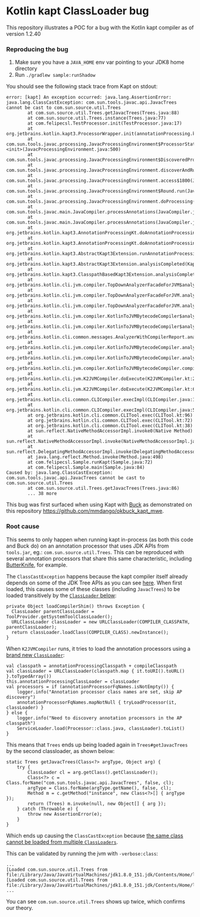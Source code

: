# Kotlin kapt ClassLoader bug

This repository illustrates a POC for a bug with the Kotlin kapt compiler as of version 1.2.40

### Reproducing the bug

1. Make sure you have a `JAVA_HOME` env var pointing to your JDK8 home directory
2. Run `./gradlew sample:runShadow`

You should see the following stack trace from Kapt on stdout:

```
error: [kapt] An exception occurred: java.lang.AssertionError: java.lang.ClassCastException: com.sun.tools.javac.api.JavacTrees cannot be cast to com.sun.source.util.Trees
        at com.sun.source.util.Trees.getJavacTrees(Trees.java:88)
        at com.sun.source.util.Trees.instance(Trees.java:77)
        at com.felipecsl.TestProcessor.init(TestProcessor.java:17)
        at org.jetbrains.kotlin.kapt3.ProcessorWrapper.init(annotationProcessing.kt)
        at com.sun.tools.javac.processing.JavacProcessingEnvironment$ProcessorState.<init>(JavacProcessingEnvironment.java:500)
        at com.sun.tools.javac.processing.JavacProcessingEnvironment$DiscoveredProcessors$ProcessorStateIterator.next(JavacProcessingEnvironment.java:597)
        at com.sun.tools.javac.processing.JavacProcessingEnvironment.discoverAndRunProcs(JavacProcessingEnvironment.java:690)
        at com.sun.tools.javac.processing.JavacProcessingEnvironment.access$1800(JavacProcessingEnvironment.java:91)
        at com.sun.tools.javac.processing.JavacProcessingEnvironment$Round.run(JavacProcessingEnvironment.java:1035)
        at com.sun.tools.javac.processing.JavacProcessingEnvironment.doProcessing(JavacProcessingEnvironment.java:1176)
        at com.sun.tools.javac.main.JavaCompiler.processAnnotations(JavaCompiler.java:1170)
        at com.sun.tools.javac.main.JavaCompiler.processAnnotations(JavaCompiler.java:1068)
        at org.jetbrains.kotlin.kapt3.AnnotationProcessingKt.doAnnotationProcessing(annotationProcessing.kt:87)
        at org.jetbrains.kotlin.kapt3.AnnotationProcessingKt.doAnnotationProcessing$default(annotationProcessing.kt:45)
        at org.jetbrains.kotlin.kapt3.AbstractKapt3Extension.runAnnotationProcessing(Kapt3Extension.kt:257)
        at org.jetbrains.kotlin.kapt3.AbstractKapt3Extension.analysisCompleted(Kapt3Extension.kt:212)
        at org.jetbrains.kotlin.kapt3.ClasspathBasedKapt3Extension.analysisCompleted(Kapt3Extension.kt:95)
        at org.jetbrains.kotlin.cli.jvm.compiler.TopDownAnalyzerFacadeForJVM$analyzeFilesWithJavaIntegration$2.invoke(TopDownAnalyzerFacadeForJVM.kt:97)
        at org.jetbrains.kotlin.cli.jvm.compiler.TopDownAnalyzerFacadeForJVM.analyzeFilesWithJavaIntegration(TopDownAnalyzerFacadeForJVM.kt:107)
        at org.jetbrains.kotlin.cli.jvm.compiler.TopDownAnalyzerFacadeForJVM.analyzeFilesWithJavaIntegration$default(TopDownAnalyzerFacadeForJVM.kt:84)
        at org.jetbrains.kotlin.cli.jvm.compiler.KotlinToJVMBytecodeCompiler$analyze$1.invoke(KotlinToJVMBytecodeCompiler.kt:374)
        at org.jetbrains.kotlin.cli.jvm.compiler.KotlinToJVMBytecodeCompiler$analyze$1.invoke(KotlinToJVMBytecodeCompiler.kt:64)
        at org.jetbrains.kotlin.cli.common.messages.AnalyzerWithCompilerReport.analyzeAndReport(AnalyzerWithCompilerReport.kt:101)
        at org.jetbrains.kotlin.cli.jvm.compiler.KotlinToJVMBytecodeCompiler.analyze(KotlinToJVMBytecodeCompiler.kt:365)
        at org.jetbrains.kotlin.cli.jvm.compiler.KotlinToJVMBytecodeCompiler.analyzeAndGenerate(KotlinToJVMBytecodeCompiler.kt:350)
        at org.jetbrains.kotlin.cli.jvm.compiler.KotlinToJVMBytecodeCompiler.compileBunchOfSources(KotlinToJVMBytecodeCompiler.kt:245)
        at org.jetbrains.kotlin.cli.jvm.K2JVMCompiler.doExecute(K2JVMCompiler.kt:207)
        at org.jetbrains.kotlin.cli.jvm.K2JVMCompiler.doExecute(K2JVMCompiler.kt:63)
        at org.jetbrains.kotlin.cli.common.CLICompiler.execImpl(CLICompiler.java:107)
        at org.jetbrains.kotlin.cli.common.CLICompiler.execImpl(CLICompiler.java:51)
        at org.jetbrains.kotlin.cli.common.CLITool.exec(CLITool.kt:96)
        at org.jetbrains.kotlin.cli.common.CLITool.exec(CLITool.kt:72)
        at org.jetbrains.kotlin.cli.common.CLITool.exec(CLITool.kt:38)
        at sun.reflect.NativeMethodAccessorImpl.invoke0(Native Method)
        at sun.reflect.NativeMethodAccessorImpl.invoke(NativeMethodAccessorImpl.java:62)
        at sun.reflect.DelegatingMethodAccessorImpl.invoke(DelegatingMethodAccessorImpl.java:43)
        at java.lang.reflect.Method.invoke(Method.java:498)
        at com.felipecsl.Sample.runKapt(Sample.java:72)
        at com.felipecsl.Sample.main(Sample.java:84)
Caused by: java.lang.ClassCastException: com.sun.tools.javac.api.JavacTrees cannot be cast to com.sun.source.util.Trees
        at com.sun.source.util.Trees.getJavacTrees(Trees.java:86)
        ... 38 more
```

This bug was first surfaced when using Kapt with [Buck](https://buckbuild.com) as demonstrated on
this repository https://github.com/mmdango/okbuck_kapt_mwe.

### Root cause

This seems to only happen when running kapt in-process (as both this code and Buck do) on an annotation
processor that uses JDK APIs from `tools.jar`, eg.: `com.sun.source.util.Trees`. This can be reproduced
with several annotation processors that share this same characteristic, including 
[ButterKnife](https://github.com/jakewharton/butterknife), for example.

The `ClassCastException` happens because the kapt compiler itself already depends on some of the JDK
Tree APIs as you can see [here](https://github.com/JetBrains/kotlin/blob/b1d7935d4a1e40fbb0bfb029accd44e8d1398a18/plugins/kapt3/kapt3-compiler/src/org/jetbrains/kotlin/kapt3/annotationProcessing.kt#L25).
When first loaded, this causes some of these classes (including `JavacTrees`) to be loaded transitively by the [`ClassLoader` below](https://github.com/felipecsl/kapt-classloader-bug/blob/54c63939252b9e3d011bb5218f6a88f32c5b0be9/sample/src/main/java/com/felipecsl/Sample.java#L79-L83):
```
private Object loadCompilerShim() throws Exception {
  ClassLoader parentClassLoader = ToolProvider.getSystemToolClassLoader();
  URLClassLoader classLoader = new URLClassLoader(COMPILER_CLASSPATH, parentClassLoader);
  return classLoader.loadClass(COMPILER_CLASS).newInstance();
}
```

When `K2JVMCompiler` runs, it tries to load the annotation processors using a [brand new `ClassLoader`](https://github.com/JetBrains/kotlin/blob/b1d7935d4a1e40fbb0bfb029accd44e8d1398a18/plugins/kapt3/kapt3-compiler/src/org/jetbrains/kotlin/kapt3/Kapt3Extension.kt#L103-L105):

```
val classpath = annotationProcessingClasspath + compileClasspath
val classLoader = URLClassLoader(classpath.map { it.toURI().toURL() }.toTypedArray())
this.annotationProcessingClassLoader = classLoader
val processors = if (annotationProcessorFqNames.isNotEmpty()) {
    logger.info("Annotation processor class names are set, skip AP discovery")
    annotationProcessorFqNames.mapNotNull { tryLoadProcessor(it, classLoader) }
} else {
    logger.info("Need to discovery annotation processors in the AP classpath")
    ServiceLoader.load(Processor::class.java, classLoader).toList()
}
```

This means that `Trees` ends up being loaded again in `Trees#getJavacTrees` by the second classloader, as shown below:
```
static Trees getJavacTrees(Class<?> argType, Object arg) {
    try {
        ClassLoader cl = arg.getClass().getClassLoader();
        Class<?> c = Class.forName("com.sun.tools.javac.api.JavacTrees", false, cl);
        argType = Class.forName(argType.getName(), false, cl);
        Method m = c.getMethod("instance", new Class<?>[] { argType });
        return (Trees) m.invoke(null, new Object[] { arg });
    } catch (Throwable e) {
        throw new AssertionError(e);
    }
}
```

Which ends up causing the `ClassCastException` because [the same class cannot be loaded from multiple `ClassLoaders`](https://zeroturnaround.com/rebellabs/rebel-labs-tutorial-do-you-really-get-classloaders/4/).

This can be validated by running the jvm with `-verbose:class`:

```
...
[Loaded com.sun.source.util.Trees from file:/Library/Java/JavaVirtualMachines/jdk1.8.0_151.jdk/Contents/Home/lib/tools.jar]
[Loaded com.sun.source.util.Trees from file:/Library/Java/JavaVirtualMachines/jdk1.8.0_151.jdk/Contents/Home/lib/tools.jar]
...
```

You can see `com.sun.source.util.Trees` shows up twice, which confirms our theory.